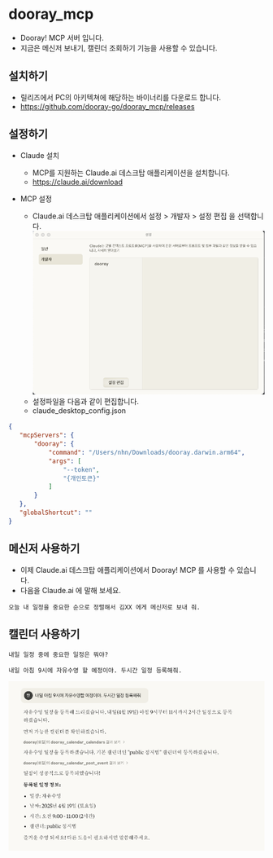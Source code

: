 # dooray_mcp
* Dooray! MCP 서버 입니다. 
* 지금은 메신저 보내기, 캘린더 조회하기 기능을 사용할 수 있습니다. 

## 설치하기
* 릴리즈에서 PC의 아키텍쳐에 해당하는 바이너리를 다운로드 합니다. 
* https://github.com/dooray-go/dooray_mcp/releases

## 설정하기
* Claude 설치
  * MCP를 지원하는 Claude.ai 데스크탑 애플리케이션을 설치합니다.
  * https://claude.ai/download

* MCP 설정
  * Claude.ai 데스크탑 애플리케이션에서 설정 > 개발자 > 설정 편집 을 선택합니다. 
  ![img.png](img.png)
  * 설정파일을 다음과 같이 편집합니다. 
  * claude_desktop_config.json

 ```json
{
    "mcpServers": {
        "dooray": {
            "command": "/Users/nhn/Downloads/dooray.darwin.arm64",
            "args": [
                "--token",
                "{개인토큰}"
            ]
        }
    },
    "globalShortcut": ""
}
```

## 메신저 사용하기
* 이제 Claude.ai 데스크탑 애플리케이션에서 Dooray! MCP 를 사용할 수 있습니다.
* 다음을 Claude.ai 에 말해 보세요.
```shell
오늘 내 일정을 중요한 순으로 정렬해서 김XX 에게 메신저로 보내 줘.
```

## 캘린더 사용하기
```
내일 일정 중에 중요한 일정은 뭐야?
```
```
내일 아침 9시에 자유수영 할 예정이야. 두시간 일정 등록해줘.
```

![img_1.png](img_1.png)